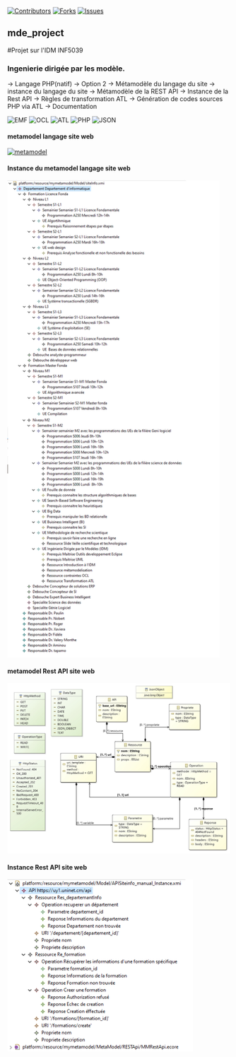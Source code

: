 
<!-- Templates Credits : https://github.com/othneildrew/Best-README-Template/pull/73 -->
<a name="readme-top"></a>


<!-- PROJECT SHIELDS -->
<!--
*** I'm using markdown "reference style" links for readability.
*** Reference links are enclosed in brackets [ ] instead of parentheses ( ).
*** See the bottom of this document for the declaration of the reference variables
*** for contributors-url, forks-url, etc. This is an optional, concise syntax you may use.
*** https://www.markdownguide.org/basic-syntax/#reference-style-links
-->
[![Contributors][contributors-shield]][contributors-url]
[![Forks][forks-shield]][forks-url]
[![Issues][issues-shield]][issues-url] 

## mde_project
#Projet sur l'IDM INF5039

<h3>Ingenierie dirigée par les modèle.</h3>

-> Langage PHP(natif) 
-> Option 2
-> Métamodèle du langage du site
-> instance du langage du site
-> Métamodèle de la REST API
-> Instance de la Rest API
-> Règles de transformation ATL
-> Génération de codes sources PHP via ATL
-> Documentation 

![EMF] ![OCL] ![ATL]  ![PHP]  ![JSON] 
 <br/>
 <div align="left">
<h4>metamodel langage site web</h4>
 <a href="https://github.com/fokobrice3/mde_project">
    <img src="Site_MetaModel.jpg" alt="metamodel" width="572" height="auto">
  </a>
 
<h4>Instance du metamodel langage site web</h4>
  <a href="https://github.com/fokobrice3/mde_project">
    <img src="SiteInfo_Model.png" alt="instance_site" width="480" height="auto">
  </a>
</div>
 <div align="left">
<h4>metamodel Rest API site web</h4>
 <a href="https://github.com/fokobrice3/mde_project">
    <img src="RestApi_metamodel.jpg" alt="metamodel" width="570" height="auto">
  </a>
 
<h4>Instance Rest API site web</h4>
  <a href="https://github.com/fokobrice3/mde_project">
    <img src="RestAPI_Model.png" alt="instance API" width="420" height="auto">
  </a>
</div>


<!-- MARKDOWN LINKS & IMAGES -->
<!-- https://www.markdownguide.org/basic-syntax/#reference-style-links -->
[contributors-shield]: https://img.shields.io/static/v1?label=CONTRIBUTORS&message=01&color=brightgreen&style=for-the-badge
[contributors-url]: https://github.com/jiofidelus/tsotsa/contributors
[forks-shield]: https://img.shields.io/static/v1?label=FORKS&message=00&color=yellowgreen&style=for-the-badge
[forks-url]: https://github.com/jiofidelus/tsotsa/network/members
[issues-shield]: https://img.shields.io/static/v1?label=ISSUES&message=00&color=red&style=for-the-badge
[issues-url]: https://github.com/othneildrew/Best-README-Template/issues
[license-shield]: https://img.shields.io/static/v1?label=LICENCE&message=APACHE%202.0&color=blue&style=for-the-badge
[license-url]: https://github.com/jiofidelus/tsotsa/network/LICENSE
[linkedin-shield]: https://img.shields.io/badge/-LinkedIn-black.svg?style=for-the-badge&logo=linkedin&colorB=555
[linkedin-url]: https://github.com/jiofidelus/tsotsa/
[product-screenshot]: images/screenshot.png
[EMF]: https://img.shields.io/badge/_-EMF-orange
[OCL]: https://img.shields.io/badge/_-OCL-yellow

[ATL]: https://img.shields.io/badge/_-ATL-lightgrey
[JSON]: https://img.shields.io/badge/_-JSON-lightgrey
[PHP]: https://img.shields.io/badge/_-PHP-lightgrey

[Next.js]: https://img.shields.io/badge/next.js-000000?style=for-the-badge&logo=nextdotjs&logoColor=white
[Next-url]: https://nextjs.org/
[React.js]: https://img.shields.io/badge/React-20232A?style=for-the-badge&logo=react&logoColor=61DAFB
[React-url]: https://reactjs.org/
[Vue.js]: https://img.shields.io/badge/Vue.js-35495E?style=for-the-badge&logo=vuedotjs&logoColor=4FC08D
[Vue-url]: https://vuejs.org/
[Angular.io]: https://img.shields.io/badge/Angular-DD0031?style=for-the-badge&logo=angular&logoColor=white
[Angular-url]: https://angular.io/
[Svelte.dev]: https://img.shields.io/badge/Svelte-4A4A55?style=for-the-badge&logo=svelte&logoColor=FF3E00
[Svelte-url]: https://svelte.dev/
[Laravel.com]: https://img.shields.io/badge/Laravel-FF2D20?style=for-the-badge&logo=laravel&logoColor=white
[Laravel-url]: https://laravel.com
[Bootstrap.com]: https://img.shields.io/badge/Bootstrap-563D7C?style=for-the-badge&logo=bootstrap&logoColor=white
[Bootstrap-url]: https://getbootstrap.com
[JQuery.com]: https://img.shields.io/badge/jQuery-0769AD?style=for-the-badge&logo=jquery&logoColor=white
[JQuery-url]: https://jquery.com 
